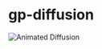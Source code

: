 # gp-diffusion

![Animated Diffusion](https://file.notion.so/f/s/b4b7609c-e100-4ac2-b61a-f1448954d3ad/animate_diffusion.gif?id=0e30b498-4266-42b6-b305-3c1f152ee792&table=block&spaceId=97b286b1-902b-40d7-8280-4e9b9924cde5&expirationTimestamp=1686199580648&signature=jURr0yygzorW9eGiY3HAFyEuJi_mksmF-VJLvtg2Tzo)
